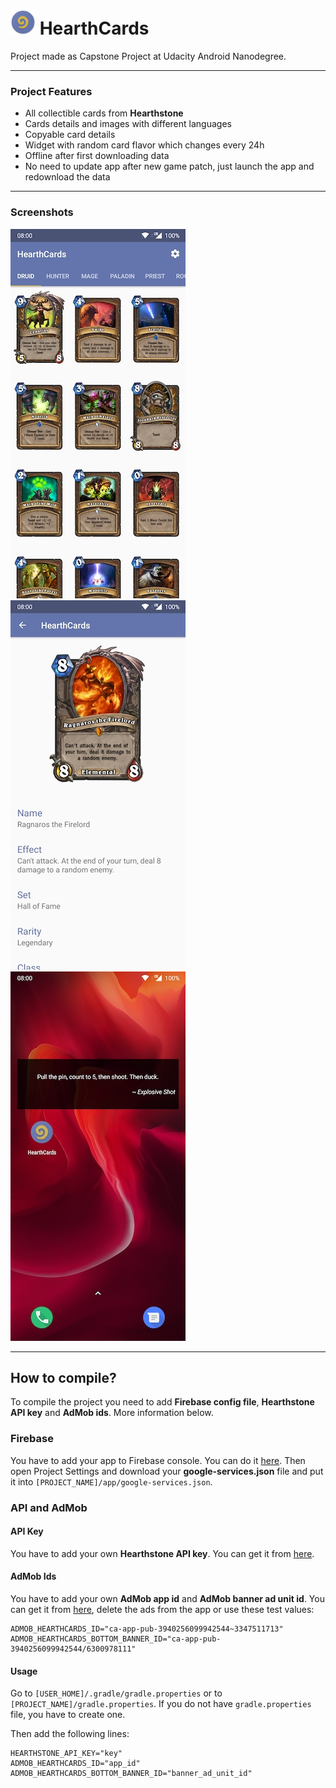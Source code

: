 # <img src="/app/src/main/res/mipmap-mdpi/ic_launcher.png" width="40" height="40" alt="HearthCards"> HearthCards
 Project made as Capstone Project at Udacity Android Nanodegree.

__________

### Project Features

* All collectible cards from **Hearthstone**
* Cards details and images with different languages
* Copyable card details
* Widget with random card flavor which changes every 24h
* Offline after first downloading data
* No need to update app after new game patch, just launch the app and redownload the data
__________

### Screenshots

<img src="/screenshots/01.jpg" width="280" height="591" alt="First screenshot"> <img src="/screenshots/02.jpg" width="280" height="591" alt="Second screenshot"> <img src="/screenshots/03.jpg" width="280" height="591" alt="Third screenshot">

__________

## How to compile?

To compile the project you need to add **Firebase config file**, **Hearthstone API key** and **AdMob ids**. More information below.

### Firebase
You have to add your app to Firebase console. You can do it [here](https://console.firebase.google.com/). Then open Project Settings and download your **google-services.json** file and put it into `[PROJECT_NAME]/app/google-services.json`.

### API and AdMob 

#### API Key
You have to add your own **Hearthstone API key**. You can get it from [here](http://hearthstoneapi.com/).

#### AdMob Ids
You have to add your own **AdMob app id** and **AdMob banner ad unit id**. You can get it from [here](https://www.google.com/admob/), delete the ads from the app or use these test values:
```
ADMOB_HEARTHCARDS_ID="ca-app-pub-3940256099942544~3347511713"
ADMOB_HEARTHCARDS_BOTTOM_BANNER_ID="ca-app-pub-3940256099942544/6300978111"
```

#### Usage
Go to `[USER_HOME]/.gradle/gradle.properties` or to `[PROJECT_NAME]/gradle.properties`. If you do not have `gradle.properties` file, you have to create one.

Then add the following lines:
```
HEARTHSTONE_API_KEY="key"
ADMOB_HEARTHCARDS_ID="app_id"
ADMOB_HEARTHCARDS_BOTTOM_BANNER_ID="banner_ad_unit_id"
```
